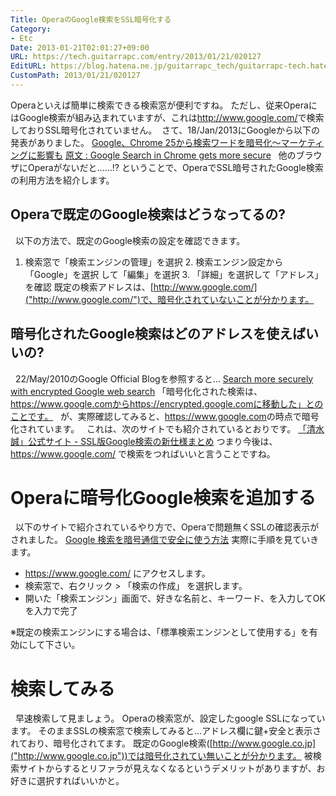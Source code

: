 ```yaml
---
Title: OperaのGoogle検索をSSL暗号化する
Category:
- Etc
Date: 2013-01-21T02:01:27+09:00
URL: https://tech.guitarrapc.com/entry/2013/01/21/020127
EditURL: https://blog.hatena.ne.jp/guitarrapc_tech/guitarrapc-tech.hatenablog.com/atom/entry/11696248318757675334
CustomPath: 2013/01/21/020127
---
```


Operaといえば簡単に検索できる検索窓が便利ですね。 ただし、従来OperaにはGoogle検索が組み込まれていますが、これは<a href="http://www.google.com/" target="_blank">http://www.google.com/</a>で検索しておりSSL暗号化されていません。
 さて、18/Jan/2013にGoogleから以下の発表がありました。
<a href="http://internet.watch.impress.co.jp/docs/news/20130121_584281.html" target="_blank">Google、Chrome 25から検索ワードを暗号化～マーケティングに影響も</a>
<a href="http://blog.chromium.org/2013/01/google-search-in-chrome-gets-more-secure.html" target="_blank">原文 : Google Search in Chrome gets more secure</a>
  他のブラウザにOperaがないだと……!? ということで、OperaでSSL暗号されたGoogle検索の利用方法を紹介します。
## Operaで既定のGoogle検索はどうなってるの?
  以下の方法で、既定のGoogle検索の設定を確認できます。
1. 検索窓で「検索エンジンの管理」を選択 2. 検索エンジン設定から「Google」を選択 して「編集」を選択 3. 「詳細」を選択して「アドレス」を確認
既定の検索アドレスは、[http://www.google.com/]("http://www.google.com/")で、暗号化されていないことが分かります。
## 暗号化されたGoogle検索はどのアドレスを使えばいいの?
  22/May/2010のGoogle Official Blogを参照すると…
<a href="http://googleblog.blogspot.jp/2010/05/search-more-securely-with-encrypted.html" target="_blank">Search more securely with encrypted Google web search</a>
「暗号化化された検索は、https://www.google.comからhttps://encrypted.google.comに移動した」とのことです。   が、実際確認してみると、<a href="https://www.google.com" target="_blank">https://www.google.com</a>の時点で暗号化されています。   これは、次のサイトでも紹介されているとおりです。 <a href="http://www.cms-ia.info/news/impact-of-google-encrypted-search/" target="_blank">「清水 誠」公式サイト - SSL版Google検索の新仕様まとめ</a> つまり今後は、<a href="https://www.google.com/" target="_blank">https://www.google.com/ </a>で検索をつればいいと言うことですね。
# Operaに暗号化Google検索を追加する
  以下のサイトで紹介されているやり方で、Operaで問題無くSSLの確認表示がされました。
<a href="http://webos-goodies.jp/archives/google_search_with_ssl.html" target="_blank">Google 検索を暗号通信で安全に使う方法</a>
実際に手順を見ていきます。



- <a href="https://www.google.com/" target="_blank">https://www.google.com/ </a>にアクセスします。
- 検索窓で、右クリック &gt; 「検索の作成」 を選択します。
- 開いた「検索エンジン」画面で、好きな名前と、キーワード、を入力してOKを入力で完了



※既定の検索エンジンにする場合は、「標準検索エンジンとして使用する」を有効にして下さい。
# 検索してみる
  早速検索して見ましょう。 Operaの検索窓が、設定したgoogle SSLになっています。
そのままSSLの検索窓で検索してみると…アドレス欄に鍵+安全と表示されており、暗号化されてます。
既定のGoogle検索([http://www.google.co.jp]("http://www.google.co.jp"))では暗号化されてい無いことが分かります。
被検索サイトからするとリファラが見えなくなるというデメリットがありますが、お好きに選択すればいいかと。
